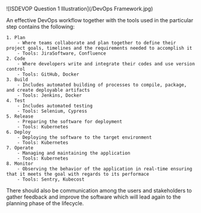 <!-- In your own words, kindly illustrate an effective DevOps workflow and toolchain. You may add images in your markdown file. To do that, the syntax is ![image name](/path/to/image/image.png) -->

![ISDEVOP Question 1 Illustration](/DevOps Framework.jpg)

An effective DevOps workflow together with the tools used in the particular step contains the following:

    1. Plan
        - Where teams collaborate and plan together to define their project goals, timelines and the requirements needed to accomplish it
        - Tools: JiraSoftware, Confluence
    2. Code
        - Where developers write and integrate their codes and use version control
        - Tools: GitHub, Docker
    3. Build
        - Includes automated building of processes to compile, package, and create deployable artifacts
        - Tools: Jenkins, Docker
    4. Test
        - Includes automated testing
        - Tools: Selenium, Cypress
    5. Release
        - Preparing the software for deployment
        - Tools: Kubernetes
    6. Deploy
        - Deploying the software to the target environment
        - Tools: Kubernetes
    7. Operate
        - Managing and maintaining the application
        - Tools: Kubernetes
    8. Monitor
        - Observing the behavior of the application in real-time ensuring that it meets the goal with regards to its performace
        - Tools: Sentry, Kubecost

There should also be communication among the users and stakeholders to gather feedback and improve the software which will lead again to the planning phase of the lifecycle.